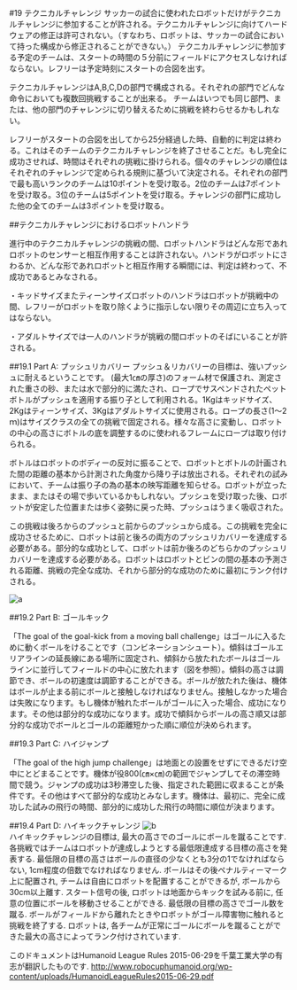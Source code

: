 #19 テクニカルチャレンジ
サッカーの試合に使われたロボットだけがテクニカルチャレンジに参加することが許される。テクニカルチャレンジに向けてハードウェアの修正は許可されない。（すなわち、ロボットは、サッカーの試合において持った構成から修正されることができない。）
テクニカルチャレンジに参加する予定のチームは、スタートの時間の５分前にフィールドにアクセスしなければならない。レフリーは予定時刻にスタートの合図を出す。

テクニカルチャレンジはA,B,C,Dの部門で構成される。それぞれの部門でどんな命令においても複数回挑戦することが出来る。
チームはいつでも同じ部門、または、他の部門のチャレンジに切り替えるために挑戦を終わらせるかもしれない。

レフリーがスタートの合図を出してから25分経過した時、自動的に判定は終わる。これはそのチームのテクニカルチャレンジを終了させることだ。もし完全に成功させれば、時間はそれぞれの挑戦に掛けられる。個々のチャレンジの順位はそれぞれのチャレンジで定められる規則に基づいて決定される。それぞれの部門で最も高いランクのチームは10ポイントを受け取る。2位のチームは7ポイントを受け取る。3位のチームは5ポイントを受け取る。チャレンジの部門に成功した他の全てのチームは3ポイントを受け取る。



##テクニカルチャレンジにおけるロボットハンドラ

進行中のテクニカルチャレンジの挑戦の間、ロボットハンドラはどんな形であれロボットのセンサーと相互作用することは許されない。ハンドラがロボットにさわるか、どんな形であれロボットと相互作用する瞬間には、判定は終わって、不成功であるとみなされる。

・キッドサイズまたティーンサイズロボットのハンドラはロボットが挑戦中の間、レフリーがロボットを取り除くように指示しない限りその周辺に立ち入ってはならない。

・アダルトサイズでは一人のハンドラが挑戦の間ロボットのそばにいることが許される。


##19.1 Part A: プッシュリカバリー
プッシュ＆リカバリーの目標は、強いプッシュに耐えるということです。 (最大1㎝の厚さ)のフォーム材で保護され、測定された重さの砂、または水で部分的に満たされ、ロープでサスペンドされたペットボトルがプッシュを適用する振り子として利用される。1Kgはキッドサイズ、2Kgはティーンサイズ、3Kgはアダルトサイズに使用される。ロープの長さ(1～2ｍ)はサイズクラスの全ての挑戦で固定される。様々な高さに変動し、ロボットの中心の高さにボトルの底を調整するのに使われるフレームにロープは取り付けられる。

ボトルはロボットのボディーの反対に振ることで、ロボットとボトルの計画された間の距離の基本から計測された角度から降り子は放出される。それぞれの試みにおいて、チームは振り子の為の基本の映写距離を知らせる。ロボットが立ったまま、またはその場で歩いているかもしれない。プッシュを受け取った後、ロボットが安定した位置または歩く姿勢に戻った時、プッシュはうまく吸収された。

この挑戦は後ろからのプッシュと前からのプッシュから成る。この挑戦を完全に成功させるために、ロボットは前と後ろの両方のプッシュリカバリーを達成する必要がある。部分的な成功として、ロボットは前か後ろのどちらかのプッシュリカバリーを達成する必要がある。ロボットはロボットとビンの間の基本の予測される距離、挑戦の完全な成功、それから部分的な成功のために最初にランク付けされる。

![a](https://raw.githubusercontent.com/wiki/citbrains/RoboCupRule/fig1.png)



##19.2 Part B: ゴールキック

「The goal of the goal-kick from a moving ball challenge」はゴールに入るために動くボールをけることです（コンビネーションシュート）。傾斜はゴールエリアラインの延長線にある場所に固定され、傾斜から放たれたボールはゴールラインに並行してフィールドの中心に放たれます（図を参照）。傾斜の高さは調節でき、ボールの初速度は調節することができる。ボールが放たれた後は、機体はボールが止まる前にボールと接触しなければなりません。接触しなかった場合は失敗になります。もし機体が触れたボールがゴールに入った場合、成功になります。その他は部分的な成功になります。成功で傾斜からボールの高さ順又は部分的な成功でボールとゴールの距離短かった順に順位が決められます。

##19.3 Part C: ハイジャンプ

「The goal of the high jump challenge」は地面との設置をせずにできるだけ空中にとどまることです。機体が役800(㎝×㎝)の範囲でジャンプしてその滞空時間で競う。ジャンプの成功は3秒滞空した後、指定された範囲に収まることが条件です。その他はすべて部分的な成功とみなします。機体は、最初に、完全に成功した試みの飛行の時間、部分的に成功した飛行の時間に順位が決まります。

##19.4 Part D: ハイキックチャレンジ
![b](https://raw.githubusercontent.com/wiki/citbrains/RoboCupRule/fig2.png)  
ハイキックチャレンジの目標は, 最大の高さでのゴールにボールを蹴ることです. 各挑戦ではチームはロボットが達成しようとする最低限達成する目標の高さを発表する. 最低限の目標の高さはボールの直径の少なくとも3分の1でなければならない, 1cm程度の倍数でなければなりません.
ボールはその後ペナルティーマーク上に配置され, チームは自由にロボットを配置することができるが, ボールから30cm以上離す. スタート信号の後, ロボットは地面からキックを試みる前に, 任意の位置にボールを移動させることができる. 最低限の目標の高さでゴール数を蹴る. ボールがフィールドから離れたときやロボットがゴール障害物に触れると挑戦を終了する. ロボットは, 各チームが正常にゴールにボールを蹴ることができた最大の高さによってランク付けされています.

このドキュメントはHumanoid League Rules 2015-06-29を千葉工業大学の有志が翻訳したものです.
<http://www.robocuphumanoid.org/wp-content/uploads/HumanoidLeagueRules2015-06-29.pdf>
